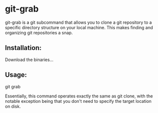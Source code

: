 git-grab
========
git-grab is a git subcommand that allows you to clone a git repository to a specific directory structure on your local machine.  This makes finding and organizing git repositories a snap.

Installation:
-------------
Download the binaries...

Usage:
------
git grab <options> <repo-url>

Essentially, this command operates exactly the same as git clone, with the notable exception being that you don't need to specify the target location on disk.  

